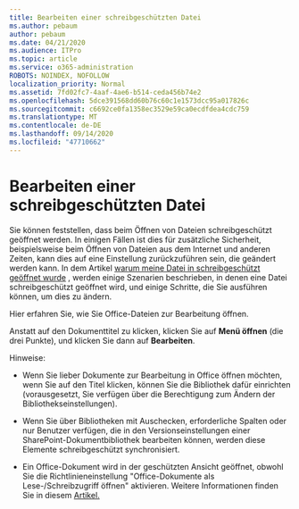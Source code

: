 ```yaml
---
title: Bearbeiten einer schreibgeschützten Datei
ms.author: pebaum
author: pebaum
ms.date: 04/21/2020
ms.audience: ITPro
ms.topic: article
ms.service: o365-administration
ROBOTS: NOINDEX, NOFOLLOW
localization_priority: Normal
ms.assetid: 7fd02fc7-4aaf-4ae6-b514-ceda456b74e2
ms.openlocfilehash: 5dce391568dd60b76c60c1e1573dcc95a017826c
ms.sourcegitcommit: c6692ce0fa1358ec3529e59ca0ecdfdea4cdc759
ms.translationtype: MT
ms.contentlocale: de-DE
ms.lasthandoff: 09/14/2020
ms.locfileid: "47710662"
---
```

# <a name="edit-a-read-only-file"></a>Bearbeiten einer schreibgeschützten Datei

Sie können feststellen, dass beim Öffnen von Dateien schreibgeschützt geöffnet werden. In einigen Fällen ist dies für zusätzliche Sicherheit, beispielsweise beim Öffnen von Dateien aus dem Internet und anderen Zeiten, kann dies auf eine Einstellung zurückzuführen sein, die geändert werden kann. In dem Artikel [warum meine Datei in schreibgeschützt geöffnet wurde](https://support.office.com/article/Why-did-my-file-open-read-only-3ab4b792-da50-4b38-8628-14c64e1f1d15) , werden einige Szenarien beschrieben, in denen eine Datei schreibgeschützt geöffnet wird, und einige Schritte, die Sie ausführen können, um dies zu ändern.

Hier erfahren Sie, wie Sie Office-Dateien zur Bearbeitung öffnen.

Anstatt auf den Dokumenttitel zu klicken, klicken Sie auf **Menü öffnen** (die drei Punkte), und klicken Sie dann auf **Bearbeiten**.

Hinweise:

- Wenn Sie lieber Dokumente zur Bearbeitung in Office öffnen möchten, wenn Sie auf den Titel klicken, können Sie die Bibliothek dafür einrichten (vorausgesetzt, Sie verfügen über die Berechtigung zum Ändern der Bibliothekseinstellungen).

- Wenn Sie über Bibliotheken mit Auschecken, erforderliche Spalten oder nur Benutzer verfügen, die in den Versionseinstellungen einer SharePoint-Dokumentbibliothek bearbeiten können, werden diese Elemente schreibgeschützt synchronisiert.

- Ein Office-Dokument wird in der geschützten Ansicht geöffnet, obwohl Sie die Richtlinieneinstellung "Office-Dokumente als Lese-/Schreibzugriff öffnen" aktivieren. Weitere Informationen finden Sie in diesem [Artikel.](https://support.microsoft.com/help/983047/an-office-document-opens-in-protected-view-even-though-you-enable-the)

